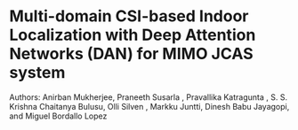 # Multi-domain CSI-based Indoor Localization with Deep Attention Networks (DAN) for MIMO JCAS system
Authors: Anirban Mukherjee, Praneeth Susarla , Pravallika Katragunta , S. S. Krishna Chaitanya Bulusu, Olli Silven , Markku Juntti, Dinesh Babu Jayagopi, and Miguel Bordallo Lopez 
